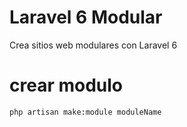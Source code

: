 # Laravel 6 Modular
Crea sitios web modulares con Laravel 6

# crear modulo
``php artisan make:module moduleName``
